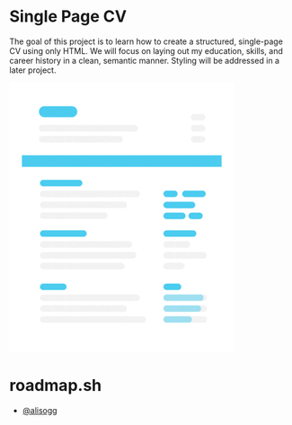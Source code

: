 # Single Page  CV

The goal of this project is to learn how to create a structured, single-page CV using only HTML. We will focus on laying out my education, skills, and career history in a clean, semantic manner. Styling will be addressed in a later project.

![](https://github.com/alisogg/Single-Page-CV/blob/main/cv.gif)


# roadmap.sh

- [@alisogg](https://roadmap.sh/projects/single-page-cv)

